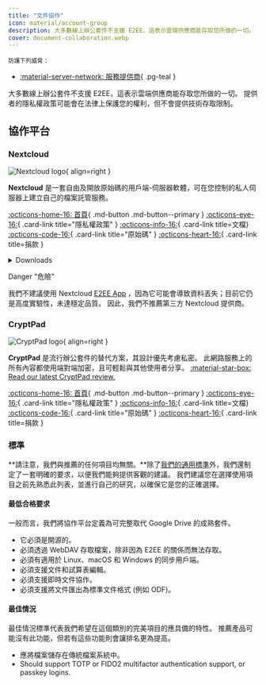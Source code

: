 ```yaml
---
title: "文件協作"
icon: material/account-group
description: 大多數線上辦公套件不支援 E2EE，這表示雲端供應商能存取您所做的一切。
cover: document-collaboration.webp
---
```


<small>防護下列威脅：</small>

- [:material-server-network: 服務提供商](basics/common-threats.md#privacy-from-service-providers){ .pg-teal }

大多數線上辦公套件不支援 E2EE，這表示雲端供應商能存取您所做的一切。 提供者的隱私權政策可能會在法律上保護您的權利，但不會提供技術存取限制。

## 協作平台

### Nextcloud

<div class="admonition recommendation" markdown>

![Nextcloud logo](assets/img/document-collaboration/nextcloud.svg){ align=right }

**Nextcloud** 是一套自由及開放原始碼的用戶端-伺服器軟體，可在您控制的私人伺服器上建立自己的檔案託管服務。

[:octicons-home-16: 首頁](https://nextcloud.com){ .md-button .md-button--primary }
[:octicons-eye-16:](https://nextcloud.com/privacy){ .card-link title="隱私權政策" }
[:octicons-info-16:](https://nextcloud.com/support){ .card-link title=文檔}
[:octicons-code-16:](https://github.com/nextcloud){ .card-link title="原始碼" }
[:octicons-heart-16:](https://nextcloud.com/contribute){ .card-link title=捐款 }

<details class="downloads" markdown>
<summary>Downloads</summary>

- [:simple-googleplay: Google Play](https://play.google.com/store/apps/details?id=com.nextcloud.client)
- [:simple-appstore: App Store](https://apps.apple.com/app/id1125420102)
- [:simple-github: GitHub](https://github.com/nextcloud/android/releases)
- [:fontawesome-brands-windows: Windows](https://nextcloud.com/install/#install-clients)
- [:simple-apple: macOS](https://nextcloud.com/install/#install-clients)
- [:simple-linux: Linux](https://nextcloud.com/install/#install-clients)

</details>

</div>

<div class="admonition danger" markdown>
<p class="admonition-title">Danger "危險"</p>

我們不建議使用 Nextcloud [E2EE App](https://apps.nextcloud.com/apps/end_to_end_encryption) ，因為它可能會導致資料丟失；目前它仍是高度實驗性，未達穩定品質。 因此，我們不推薦第三方 Nextcloud 提供商。

</div>

### CryptPad

<div class="admonition recommendation" markdown>

![CryptPad logo](assets/img/document-collaboration/cryptpad.svg){ align=right }

**CryptPad** 是流行辦公套件的替代方案，其設計優先考慮私密。 此網路服務上的所有內容都使用端對端加密，且可輕鬆與其他使用者分享。 [:material-star-box: Read our latest CryptPad review.](https://www.privacyguides.org/articles/2025/02/07/cryptpad-review)

[:octicons-home-16: 首頁](https://cryptpad.fr){ .md-button .md-button--primary }
[:octicons-eye-16:](https://cryptpad.fr/pad/#/2/pad/view/GcNjAWmK6YDB3EO2IipRZ0fUe89j43Ryqeb4fjkjehE){ .card-link title="隱私權政策" }
[:octicons-info-16:](https://docs.cryptpad.fr){ .card-link title=文檔}
[:octicons-code-16:](https://github.com/xwiki-labs/cryptpad){ .card-link title="原始碼" }
[:octicons-heart-16:](https://opencollective.com/cryptpad){ .card-link title=捐款 }

</details>

</div>

### 標準

\*\*請注意，我們與推薦的任何項目均無關。\*\*除了[我們的通用標準](about/criteria.md)外，我們還制定了一套明確的要求，以便我們能夠提供客觀的建議。 我們建議您在選擇使用項目之前先熟悉此列表，並進行自己的研究，以確保它是您的正確選擇。

#### 最低合格要求

一般而言，我們將協作平台定義為可完整取代 Google Drive 的成熟套件。

- 它必須是開源的。
- 必須透過 WebDAV 存取檔案，除非因為 E2EE 的關係而無法存取。
- 必須有適用於 Linux、macOS 和 Windows 的同步用戶端。
- 必須支援文件和試算表編輯。
- 必須支援即時文件協作。
- 必須支援將文件匯出為標準文件格式 (例如 ODF)。

#### 最佳情況

最佳情況標準代表我們希望在這個類別的完美項目的應具備的特性。 推薦產品可能沒有此功能，但若有這些功能則會讓排名更為提高。

- 應將檔案儲存在傳統檔案系統中。
- Should support TOTP or FIDO2 multifactor authentication support, or passkey logins.
